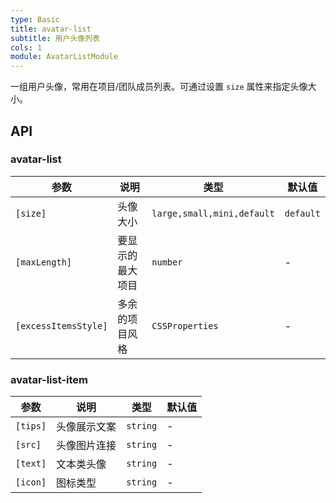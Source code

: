 ```yaml
---
type: Basic
title: avatar-list
subtitle: 用户头像列表
cols: 1
module: AvatarListModule
---
```


一组用户头像，常用在项目/团队成员列表。可通过设置 `size` 属性来指定头像大小。

## API

### avatar-list

| 参数                 | 说明             | 类型                       | 默认值    |
|----------------------|----------------|----------------------------|-----------|
| `[size]`             | 头像大小         | `large,small,mini,default` | `default` |
| `[maxLength]`        | 要显示的最大项目 | `number`                   | -         |
| `[excessItemsStyle]` | 多余的项目风格   | `CSSProperties`            | -         |

### avatar-list-item

| 参数     | 说明         | 类型     | 默认值 |
| -------- | ------------ | -------- | ------ |
| `[tips]` | 头像展示文案 | `string` | -      |
| `[src]`  | 头像图片连接 | `string` | -      |
| `[text]` | 文本类头像   | `string` | -      |
| `[icon]` | 图标类型     | `string` | -      |
